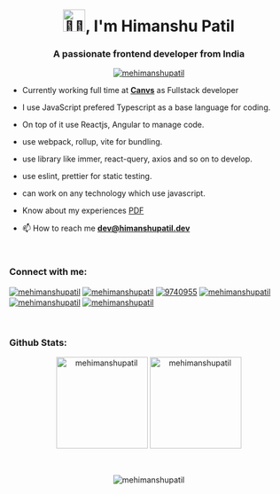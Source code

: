 <h1 align="center"><img src="https://media.giphy.com/media/WqR7WfQVrpXNcmrm81/giphy.gif" width="40px" alt="🙏🏻"/>, I'm Himanshu Patil</h1>
<h3 align="center">A passionate frontend developer from India</h3>
 
<p align="center"> <a href="https://github.com/ryo-ma/github-profile-trophy"><img src="https://github-profile-trophy.vercel.app/?username=mehimanshupatil" alt="mehimanshupatil" /></a> </p>

- Currently working full time at **<a href="https://www.canvs.in/" target="_blank">Canvs</a>** as Fullstack developer
- I use JavaScript prefered Typescript as a base language for coding. 
- On top of it use Reactjs, Angular to manage code. 
- use webpack, rollup, vite for bundling.
- use library like immer, react-query, axios and so on to develop.
- use eslint, prettier for static testing.
- can work on any technology which use javascript.
- Know about my experiences <a href="https://drive.google.com/file/d/1FQZQ0x3tZbweyQOoJI-Owum0h2jwXft6/view?usp=sharing" target="_blank">PDF</a>

- 📫 How to reach me **<a href="mailto:dev@himanshupatil.dev">dev@himanshupatil.dev</a>**


<br/>
<h3 align="left">Connect with me:</h3>
<p align="left">
<a href="https://twitter.com/mehimanshupatil" target="_blank"><img align="center" src="https://img.shields.io/badge/-@mehimanshupatil-1c9bf0?style=flat-square&logo=twitter&logoColor=white" alt="mehimanshupatil"  /></a>
<a href="https://linkedin.com/in/mehimanshupatil" target="_blank"><img align="center" src="https://img.shields.io/badge/-@mehimanshupatil-0177b5?style=flat-square&logo=linkedin&logoColor=white" alt="mehimanshupatil"   /></a>
<a href="https://stackoverflow.com/users/9740955" target="_blank"><img align="center" src="https://img.shields.io/badge/-9740955-e77922?style=flat-square&logo=stackoverflow&logoColor=white" alt="9740955"   /></a>
<a href="https://codesandbox.io/u/mehimanshupatil" target="_blank"><img align="center" src="https://img.shields.io/badge/-mehimanshupatil-121518?style=flat-square&logo=CodeSandbox&logoColor=white" alt="mehimanshupatil"  /></a>
<a href="https://fb.com/mehimanshupatil" target="_blank"><img align="center" src="https://img.shields.io/badge/-@mehimanshupatil-1870e5?style=flat-square&logo=facebook&logoColor=white" alt="mehimanshupatil" /></a>
<a href="https://instagram.com/me.himanshupatil" target="_blank"><img align="center" src="https://img.shields.io/badge/-@me.himanshupatil-C13584?style=flat-square&logo=instagram&logoColor=white" alt="mehimanshupatil" /></a>
</p>
<br/>
 
<h3 align="left">Github Stats:</h3>
<p  align="center" ><img  src="https://github-readme-stats.vercel.app/api/top-langs?username=mehimanshupatil&show_icons=true&locale=en&layout=compact" alt="mehimanshupatil" height="165"/>
<img src="https://github-readme-stats.vercel.app/api?username=mehimanshupatil&show_icons=true&locale=en" alt="mehimanshupatil" height="165" /></p>
<br/>

<p align="center"> <img src="https://komarev.com/ghpvc/?username=mehimanshupatil&label=Profile%20views&color=0e75b6&style=flat" alt="mehimanshupatil" /> </p>
